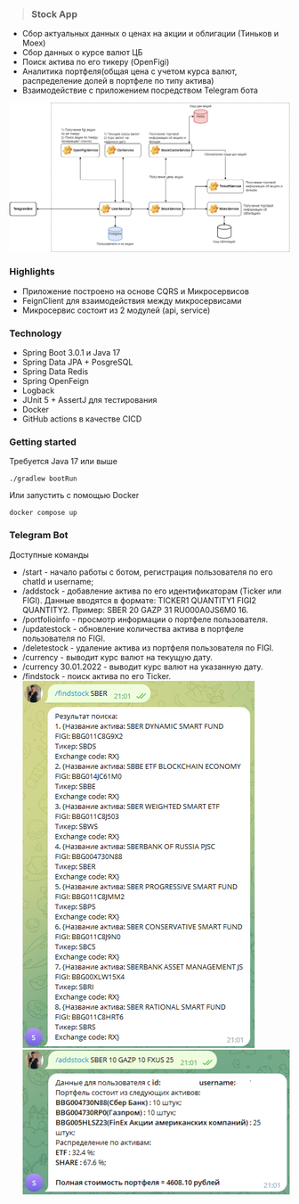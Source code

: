 > ### Stock App
* Сбор актуальных данных о ценах на акции и облигации (Тиньков и Moex)
* Сбор данных о курсе валют ЦБ
* Поиск актива по его тикеру (OpenFigi)
* Аналитика портфеля(общая цена с учетом курса валют, распределение долей в портфеле по типу актива)
* Взаимодействие с приложением посредством Telegram бота

![architecture.png](architecture.png)
### Highlights
- Приложение построено на основе CQRS и Микросервисов
- FeignClient для взаимодействия между микросервисами
- Микросервис состоит из 2 модулей (api, service)

### Technology
- Spring Boot 3.0.1 и Java 17
- Spring Data JPA + PosgreSQL
- Spring Data Redis
- Spring OpenFeign
- Logback
- JUnit 5 + AssertJ для тестирования
- Docker
- GitHub actions в качестве CICD

### Getting started
Требуется Java 17 или выше

    ./gradlew bootRun

Или запустить с помощью Docker

    docker compose up

### Telegram Bot

Доступные команды

* /start - начало работы с ботом, регистрация пользователя по его chatId и username;
* /addstock - добавление актива по его идентификаторам (Ticker или FIGI). Данные вводятся в формате:
TICKER1 QUANTITY1 FIGI2 QUANTITY2. Пример: SBER 20 GAZP 31 RU000A0JS6M0 16.
* /portfolioinfo - просмотр информации о портфеле пользователя.
* /updatestock - обновление количества актива в портфеле пользователя по FIGI.
* /deletestock - удаление актива из портфеля пользователя по FIGI.
* /currency - выводит курс валют на текущую дату.
* /currency 30.01.2022 - выводит курс валют на указанную дату.
* /findstock - поиск актива по его Ticker.
![ex1.png](ex1.png)![ex2.png](ex2.png)